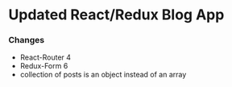 # Updated React/Redux Blog App

### Changes

* React-Router 4
* Redux-Form 6
* collection of posts is an object instead of an array
